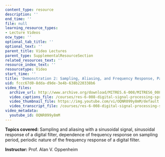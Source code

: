 ```yaml
---
content_type: resource
description: ''
end_time: ''
file: null
learning_resource_types:
- Lecture Videos
ocw_type: ''
optional_tab_title: ''
optional_text: ''
parent_title: Video Lectures
parent_type: SupplementalResourceSection
related_resources_text: ''
resource_index_text: ''
resourcetype: Video
start_time: ''
title: 'Demonstration 2: Sampling, Aliasing, and Frequency Response, Part 2'
uid: fccc67d0-8dda-d9de-3e4b-638b220338b6
video_files:
  archive_url: http://www.archive.org/download/MITRES.6-008/MITRES6_008_demo2_300k.mp4
  video_captions_file: /courses/res-6-008-digital-signal-processing-spring-2011/afb54a6f6ff154a682cc79ee6139b708_OQNR099y8mM.vtt
  video_thumbnail_file: https://img.youtube.com/vi/OQNR099y8mM/default.jpg
  video_transcript_file: /courses/res-6-008-digital-signal-processing-spring-2011/5a4b4f372953908ddede0af604b0fbbe_OQNR099y8mM.pdf
video_metadata:
  youtube_id: OQNR099y8mM
---
```


**Topics covered:** Sampling and aliasing with a sinusoidal signal, sinusoidal response of a digital filter, dependence of frequency response on sampling period, periodic nature of the frequency response of a digital filter.

**Instructor:** Prof. Alan V. Oppenheim



